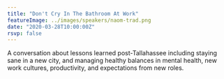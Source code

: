 ```yaml
---
title: "Don't Cry In The Bathroom At Work"
featureImage: ../images/speakers/naom-trad.png 
date: "2020-03-28T10:00:00Z"
rsvp: false
---
```

A conversation about lessons learned post-Tallahassee including staying sane in a new city, and managing healthy balances in mental health, new work cultures, productivity, and expectations from new roles.
